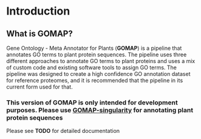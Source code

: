 # Introduction

## What is GOMAP?

Gene Ontology - Meta Annotator for Plants (**GOMAP**) is a pipeline that annotates GO terms to plant protein sequences. The pipeline uses three different approaches to annotate GO terms to plant proteins and uses a mix of custom code and existing software tools to assign GO terms. The pipeline was designed to create a high confidence GO annotation dataset for reference proteomes, and it is recommended that
the pipeline in its current form used for that.

### This version of GOMAP is only intended for development purposes. Please use [GOMAP-singularity](https://github.com/Dill-PICL/GOMAP-singularity) for annotating plant protein sequences

Please see **TODO** for detailed documentation

